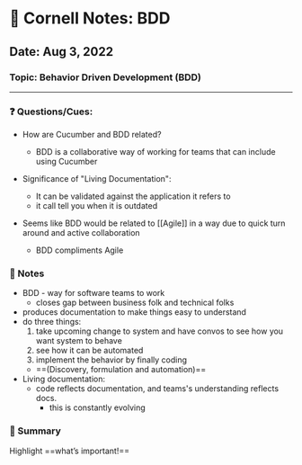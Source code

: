  # 📝 Cornell Notes: BDD

## Date: Aug 3, 2022

### Topic: Behavior Driven Development (BDD)

---

### ❓ Questions/Cues:
- How are Cucumber and BDD related?
	- BDD is a collaborative way of working for teams that can include using Cucumber

- Significance of "Living Documentation":
	
	- It can be validated against the application it refers to
	- it call tell you when it is outdated

- Seems like BDD would be related to [[Agile]] in a way due to quick turn around and active collaboration
	- BDD compliments Agile 

### 📝  Notes
- BDD - way for software teams to work 
	- closes gap between business folk and technical folks
- produces documentation to make things easy to understand
- do three things:
	1. take upcoming change to system and have convos to see how you want system to behave
	2. see how it can be automated
	3. implement the behavior by finally coding
	- ==(Discovery, formulation and automation)==
- Living documentation:
	- code reflects documentation, and teams's understanding reflects docs. 
		- this is constantly evolving

### 📑  Summary
Highlight ==what’s important!==